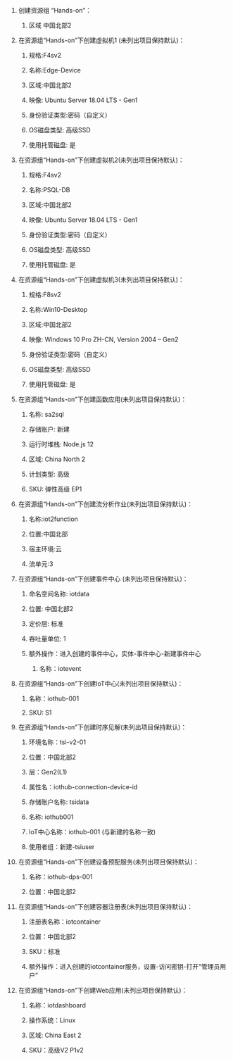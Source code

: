 1.  创建资源组 “Hands-on”：

    1.  区域 中国北部2

2.  在资源组“Hands-on”下创建虚拟机1 (未列出项目保持默认)：

    1.  规格:F4sv2

    2.  名称:Edge-Device

    3.  区域:中国北部2

    4.  映像: Ubuntu Server 18.04 LTS - Gen1

    5.  身份验证类型:密码（自定义）

    6.  OS磁盘类型: 高级SSD

    7.  使用托管磁盘: 是

3.  在资源组“Hands-on”下创建虚拟机2(未列出项目保持默认)：

    1.  规格:F4sv2

    2.  名称:PSQL-DB

    3.  区域:中国北部2

    4.  映像: Ubuntu Server 18.04 LTS - Gen1

    5.  身份验证类型:密码（自定义）

    6.  OS磁盘类型: 高级SSD

    7.  使用托管磁盘: 是

4.  在资源组“Hands-on”下创建虚拟机3(未列出项目保持默认)：

    1.  规格:F8sv2

    2.  名称:Win10-Desktop

    3.  区域:中国北部2

    4.  映像: Windows 10 Pro ZH-CN, Version 2004 – Gen2

    5.  身份验证类型:密码（自定义）

    6.  OS磁盘类型: 高级SSD

    7.  使用托管磁盘: 是

5.  在资源组“Hands-on”下创建函数应用(未列出项目保持默认)：

    1.  名称: sa2sql

    2.  存储账户: 新建

    3.  运行时堆栈: Node.js 12

    4.  区域: China North 2

    5.  计划类型: 高级

    6.  SKU: 弹性高级 EP1

6.  在资源组“Hands-on”下创建流分析作业(未列出项目保持默认)：

    1.  名称:iot2function

    2.  位置:中国北部

    3.  宿主环境:云

    4.  流单元:3

7.  在资源组“Hands-on”下创建事件中心 (未列出项目保持默认)：

    1.  命名空间名称: iotdata

    2.  位置: 中国北部2

    3.  定价层: 标准

    4.  吞吐量单位: 1

    5.  额外操作：进入创建的事件中心，实体-事件中心-新建事件中心

        1.  名称：iotevent

8.  在资源组“Hands-on”下创建IoT中心(未列出项目保持默认)：

    1.  名称：iothub-001

    2.  SKU: S1

9.  在资源组“Hands-on”下创建时序见解(未列出项目保持默认)：

    1.  环境名称：tsi-v2-01

    2.  位置：中国北部2

    3.  层：Gen2(L1)

    4.  属性名：iothub-connection-device-id

    5.  存储账户名称: tsidata

    6.  名称: iothub001

    7.  IoT中心名称：iothub-001 (与新建的名称一致)

    8.  使用者组：新建-tsiuser

10. 在资源组“Hands-on”下创建设备预配服务(未列出项目保持默认)：

    1.  名称：iothub-dps-001

    2.  位置：中国北部2

11. 在资源组“Hands-on”下创建容器注册表(未列出项目保持默认)：

    1.  注册表名称：iotcontainer

    2.  位置：中国北部2

    3.  SKU：标准

    4.  额外操作：进入创建的iotcontainer服务，设置-访问密钥-打开“管理员用户”

12. 在资源组“Hands-on”下创建Web应用(未列出项目保持默认)：

    1.  名称：iotdashboard

    2.  操作系统：Linux

    3.  区域: China East 2

    4.  SKU：高级V2 P1v2
